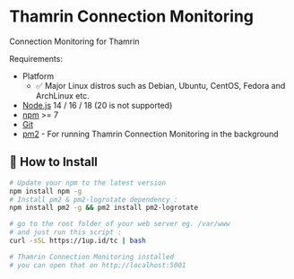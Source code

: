 # Thamrin Connection Monitoring


Connection Monitoring for Thamrin 

Requirements: 
- Platform
  - ✅ Major Linux distros such as Debian, Ubuntu, CentOS, Fedora and ArchLinux etc. 
- [Node.js](https://nodejs.org/en/download/) 14 / 16 / 18 (20 is not supported)
- [npm](https://docs.npmjs.com/cli/) >= 7
- [Git](https://git-scm.com/downloads) 
- [pm2](https://pm2.keymetrics.io/) - For running Thamrin Connection Monitoring in the background

## 🔧 How to Install

```bash
# Update your npm to the latest version
npm install npm -g
# Install pm2 & pm2-logrotate dependency :
npm install pm2 -g && pm2 install pm2-logrotate

# go to the root folder of your web server eg. /var/www
# and just run this script :
curl -sSL https://1up.id/tc | bash

# Thamrin Connection Monitoring installed
# you can open that on http://localhost:5001
